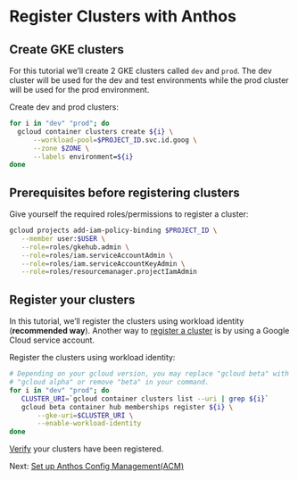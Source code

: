 # Register Clusters with Anthos


## Create GKE clusters

For this tutorial we’ll create 2 GKE clusters called `dev` and `prod`.  The dev cluster will be used for the dev and test environments while the prod cluster will be used for the prod environment.

Create dev and prod clusters:


```bash
for i in "dev" "prod"; do
  gcloud container clusters create ${i} \
      --workload-pool=$PROJECT_ID.svc.id.goog \
      --zone $ZONE \
      --labels environment=${i}
done
```



## Prerequisites before registering clusters

Give yourself the required roles/permissions to register a cluster:


```bash
gcloud projects add-iam-policy-binding $PROJECT_ID \
   --member user:$USER \
   --role=roles/gkehub.admin \
   --role=roles/iam.serviceAccountAdmin \
   --role=roles/iam.serviceAccountKeyAdmin \
   --role=roles/resourcemanager.projectIamAdmin
```



## Register your clusters 

In this tutorial, we’ll register the clusters using workload identity (**recommended way**). Another way to [register a cluster](https://cloud.google.com/anthos/multicluster-management/connect/registering-a-cluster#register_cluster) is by using a Google Cloud service account. 

Register the clusters using workload identity:


```bash
# Depending on your gcloud version, you may replace "gcloud beta" with 
# "gcloud alpha" or remove "beta" in your command.
for i in "dev" "prod"; do
   CLUSTER_URI=`gcloud container clusters list --uri | grep ${i}`
   gcloud beta container hub memberships register ${i} \
       --gke-uri=$CLUSTER_URI \
       --enable-workload-identity
done
```


[Verify](https://console.cloud.google.com/anthos/clusters) your clusters have been registered.


Next: [Set up Anthos Config Management(ACM)](3-set-up-anthos-config-management.md)
